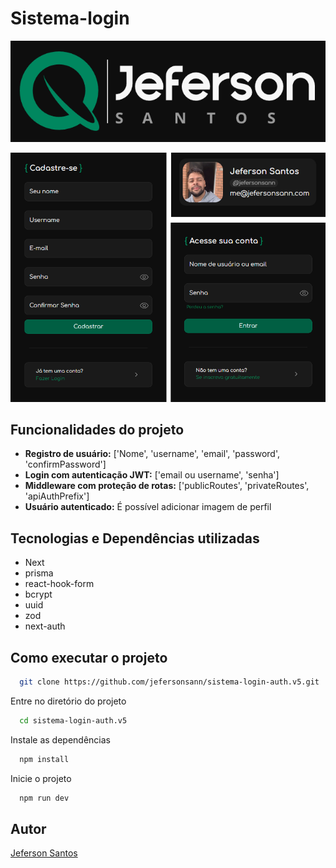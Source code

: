 # Sistema-login

![Logo](https://raw.githubusercontent.com/jefersonsann/sistema-login-auth.v5/main/public/logo.png)

![screenshot](https://raw.githubusercontent.com/jefersonsann/sistema-login-auth.v5/main/public/screenshot.png)

## Funcionalidades do projeto

- **Registro de usuário:**
  ['Nome', 'username', 'email', 'password', 'confirmPassword']
- **Login com autenticação JWT:** ['email ou username', 'senha']
- **Middleware com proteção de rotas:** ['publicRoutes', 'privateRoutes', 'apiAuthPrefix']
- **Usuário autenticado:** É possível adicionar imagem de perfil

## Tecnologias e Dependências utilizadas

- Next
- prisma
- react-hook-form
- bcrypt
- uuid
- zod
- next-auth

## Como executar o projeto

```bash
  git clone https://github.com/jefersonsann/sistema-login-auth.v5.git
```

Entre no diretório do projeto

```bash
  cd sistema-login-auth.v5
```

Instale as dependências

```bash
  npm install
```

Inicie o projeto

```bash
  npm run dev
```

## Autor

[Jeferson Santos](https://jefersonsann.com)
